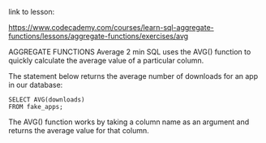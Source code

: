link to lesson:

https://www.codecademy.com/courses/learn-sql-aggregate-functions/lessons/aggregate-functions/exercises/avg


AGGREGATE FUNCTIONS
Average
2 min
SQL uses the AVG() function to quickly calculate the average value of a particular column.

The statement below returns the average number of downloads for an app in our database:
```
SELECT AVG(downloads)
FROM fake_apps;
```
The AVG() function works by taking a column name as an argument and returns the average value for that column.
